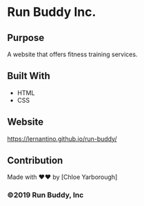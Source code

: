 # Run Buddy Inc.

## Purpose
A website that offers fitness training services. 

## Built With
* HTML
* CSS

## Website
https://lernantino.github.io/run-buddy/

## Contribution
Made with ❤&hearts; by [Chloe Yarborough]

### ©️2019 Run Buddy, Inc 


